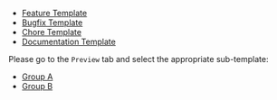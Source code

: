 <!-- Choose a template based on the type of PR you are creating -->
- [Feature Template](./PULL_REQUEST_TEMPLATE/feature_template.md)
- [Bugfix Template](./PULL_REQUEST_TEMPLATE/bugfix_template.md)
- [Chore Template](./PULL_REQUEST_TEMPLATE/chore_template.md)
- [Documentation Template](./PULL_REQUEST_TEMPLATE/document_template.md)

Please go to the `Preview` tab and select the appropriate sub-template:

* [Group A](?expand=1&template=feature_template.md)
* [Group B](?expand=1&template=group_b_template.md)
